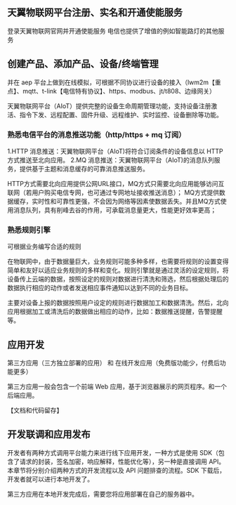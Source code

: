## 天翼物联网平台注册、实名和开通使能服务

登录天翼物联网官网并开通使能服务
电信也提供了增值的例如智能路灯的其他服务

## 创建产品、添加产品、设备/终端管理

并在 aep 平台上做到在线模拟，可根据不同协议进行设备的接入（lwm2m【重点】、mqtt、t-link【电信特有协议】、https、modbus、jt/t808、边缘网关）

天翼物联网平台（AIoT）提供完整的设备生命周期管理功能，支持设备注册激活、指令下发、远程配置、固件升级、远程维护、实时监控、设备删除等功能。

### 熟悉电信平台的消息推送功能（http/https + mq 订阅）

1.HTTP 消息推送：天翼物联网平台（AIoT)将符合订阅条件的设备信息以 HTTP 方式推送至北向应用。
2.MQ 消息推送：天翼物联网平台（AIoT)的消息队列服务，提供基于主题和消息缓存的可靠消息推送服务。

HTTP方式需要北向应用提供公网URL接口，MQ方式只需要北向应用能够访问互联网（若用户购买电信专网，也可通过专网地址接收推送消息）；
MQ方式提供数据缓存，实时性和可靠性更强，不会因为网络等因素使数据丢失。并且MQ方式使用消息队列，具有削峰去谷的作用，可承载消息量更大，性能更好效率更高；

### 熟悉规则引擎

可根据业务编写合适的规则

在物联网中，由于数据量巨大，业务规则可能多种多样，也需要将规则的设置变得简单和友好以适应业务规则的多样和变化。规则引擎就是通过灵活的设定规则，将设备传上云端的数据，按照设定的规则对数据进行清洗和筛选，然后根据处理后的数据执行相应的动作或者发送相应事件通知以达到不同的业务目标。

主要对设备上报的数据按照用户设定的规则进行数据加工和数据清洗。然后，北向应用根据加工或清洗后的数据做出相应的动作，比如：数据推送提醒，告警提醒等。

## 应用开发

第三方应用（三方独立部署的应用） 和 在线开发应用（免费版功能少，付费后功能更多）

第三方应用一般会包含一个前端 Web 应用，基于浏览器展示的网页程序。和一个后端应用。

【文档和代码留存】

## 开发联调和应用发布

开发者有两种方式调用平台能力来进行线下应用开发，一种方式是使用 SDK（包含了请求的封装，签名加密，响应解释，性能优化等），另一种是直接调用 API。本章节将分别介绍两种方式的开发流程以及 API 问题排查的流程。SDK 下载后，开发者就可以进行本地开发了。

第三方应用在本地开发完成后，需要您将应用部署在自己的服务器中。
